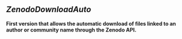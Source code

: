 ## *ZenodoDownloadAuto*  
**First version that allows the automatic download of files linked to an author or community name through the Zenodo API.**
